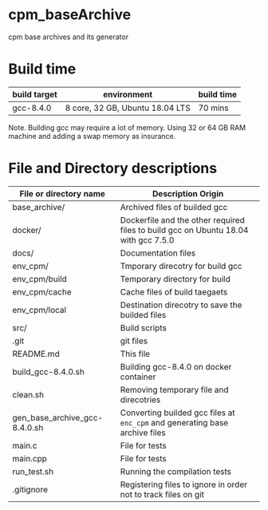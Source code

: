 # cpm_baseArchive
cpm base archives and its generator

# Build time

| build target | environment | build time |
| ---------- | ---- | ---- |
| gcc-8.4.0 | 8 core, 32 GB, Ubuntu 18.04 LTS | 70 mins |

Note. Building gcc may require a lot of memory. Using 32 or 64 GB RAM machine and adding a swap memory as insurance.

# File and Directory descriptions

| File or directory name        | Description Origin |
| ----------------------------- | ------------------ |
| base_archive/                 | Archived files of builded gcc |
| docker/                       | Dockerfile and the other required files to build gcc on Ubuntu 18.04 with gcc 7.5.0 |
| docs/                         | Documentation files |
| env_cpm/                      | Tmporary direcotry for build gcc |
| env_cpm/build                 | Temporary directory for build |
| env_cpm/cache                 | Cache files of build taegaets |
| env_cpm/local                 | Destination direcotry to save the builded files |
| src/                          | Build scripts |
| .git                          | git files |
| README.md                     | This file |
| build_gcc-8.4.0.sh            | Building gcc-8.4.0 on docker container |
| clean.sh                      | Removing temporary file and direcotries |
| gen_base_archive_gcc-8.4.0.sh | Converting builded gcc files at `enc_cpm` and generating base archive files |
| main.c                        | File for tests |
| main.cpp                      | File for tests |
| run_test.sh                   | Running the compilation tests |
| .gitignore                    | Registering files to ignore in order not to track files on git |

